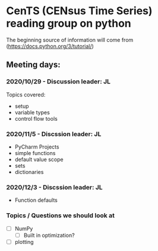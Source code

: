 # CenTS (CENsus Time Series) reading group on python

The beginning source of information will come from (https://docs.python.org/3/tutorial/)

## Meeting days:

### 2020/10/29 - Discussion leader: JL
Topics covered:
- setup
- variable types
- control flow tools 

### 2020/11/5 - Discssion leader: JL
- PyCharm Projects
- simple functions 
- default value scope
- sets
- dictionaries

### 2020/12/3 - Discssion leader: JL
- Function defaults


### Topics / Questions we should look at
- [ ] NumPy
    - [ ] Built in optimization? 
- [ ] plotting 
